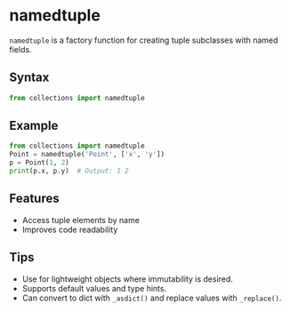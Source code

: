 # namedtuple

`namedtuple` is a factory function for creating tuple subclasses with named fields.

## Syntax
```python
from collections import namedtuple
```

## Example
```python
from collections import namedtuple
Point = namedtuple('Point', ['x', 'y'])
p = Point(1, 2)
print(p.x, p.y)  # Output: 1 2
```

## Features
- Access tuple elements by name
- Improves code readability

## Tips
- Use for lightweight objects where immutability is desired.
- Supports default values and type hints.
- Can convert to dict with `_asdict()` and replace values with `_replace()`.
